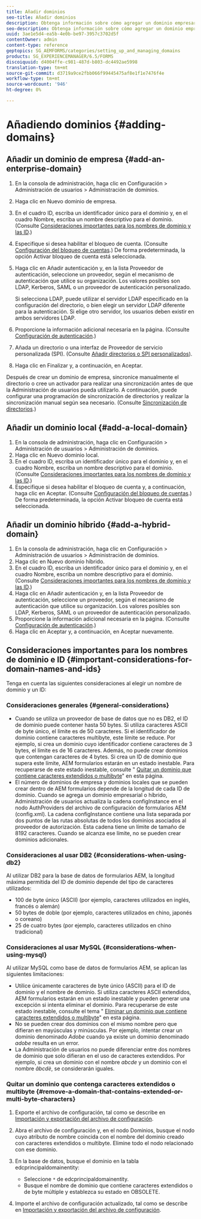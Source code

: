 ```yaml
---
title: Añadir dominios
seo-title: Añadir dominios
description: Obtenga información sobre cómo agregar un dominio empresarial, local o híbrido mediante la configuración de Administración de dominios y consideraciones generales para los nombres de dominio y las ID.
seo-description: Obtenga información sobre cómo agregar un dominio empresarial, local o híbrido mediante la configuración de Administración de dominios y consideraciones generales para los nombres de dominio y las ID.
uuid: 3ae1e5d4-ea5b-4e0b-be97-3957c3702d5f
contentOwner: admin
content-type: reference
geptopics: SG_AEMFORMS/categories/setting_up_and_managing_domains
products: SG_EXPERIENCEMANAGER/6.5/FORMS
discoiquuid: d4004ffe-c981-487d-b803-dc4492ae5998
translation-type: tm+mt
source-git-commit: d3719a9ce2fbb066f99445475af8e1f1e7476f4e
workflow-type: tm+mt
source-wordcount: '946'
ht-degree: 0%

---
```



# Añadiendo dominios {#adding-domains}

## Añadir un dominio de empresa {#add-an-enterprise-domain}

1. En la consola de administración, haga clic en Configuración > Administración de usuarios > Administración de dominios.
1. Haga clic en Nuevo dominio de empresa.
1. En el cuadro ID, escriba un identificador único para el dominio y, en el cuadro Nombre, escriba un nombre descriptivo para el dominio. (Consulte [Consideraciones importantes para los nombres de dominio y las ID](adding-domains.md#important-considerations-for-domain-names-and-ids).)
1. Especifique si desea habilitar el bloqueo de cuenta. (Consulte [Configuración del bloqueo de cuentas](/help/forms/using/admin-help/configure-account-locking-settings.md#configure-account-locking-settings).) De forma predeterminada, la opción Activar bloqueo de cuenta está seleccionada.
1. Haga clic en Añadir autenticación y, en la lista Proveedor de autenticación, seleccione un proveedor, según el mecanismo de autenticación que utilice su organización. Los valores posibles son LDAP, Kerberos, SAML o un proveedor de autenticación personalizado.

   Si selecciona LDAP, puede utilizar el servidor LDAP especificado en la configuración del directorio, o bien elegir un servidor LDAP diferente para la autenticación. Si elige otro servidor, los usuarios deben existir en ambos servidores LDAP.

1. Proporcione la información adicional necesaria en la página. (Consulte [Configuración de autenticación](/help/forms/using/admin-help/configuring-authentication-providers.md#authentication-settings).)
1. Añada un directorio o una interfaz de Proveedor de servicio personalizada (SPI). (Consulte [Añadir directorios o SPI personalizados](/help/forms/using/admin-help/configuring-directories.md#adding-directories-or-custom-spis)).
1. Haga clic en Finalizar y, a continuación, en Aceptar.

Después de crear un dominio de empresa, sincronice manualmente el directorio o cree un activador para realizar una sincronización antes de que la Administración de usuarios pueda utilizarlo. A continuación, puede configurar una programación de sincronización de directorios y realizar la sincronización manual según sea necesario. (Consulte [Sincronización de directorios](/help/forms/using/admin-help/synchronizing-directories.md#synchronizing-directories).)

## Añadir un dominio local {#add-a-local-domain}

1. En la consola de administración, haga clic en Configuración > Administración de usuarios > Administración de dominios.
1. Haga clic en Nuevo dominio local.
1. En el cuadro ID, escriba un identificador único para el dominio y, en el cuadro Nombre, escriba un nombre descriptivo para el dominio. (Consulte [Consideraciones importantes para los nombres de dominio y las ID](adding-domains.md#important-considerations-for-domain-names-and-ids).)
1. Especifique si desea habilitar el bloqueo de cuenta y, a continuación, haga clic en Aceptar. (Consulte [Configuración del bloqueo de cuentas](/help/forms/using/admin-help/configure-account-locking-settings.md#configure-account-locking-settings).) De forma predeterminada, la opción Activar bloqueo de cuenta está seleccionada.

## Añadir un dominio híbrido {#add-a-hybrid-domain}

1. En la consola de administración, haga clic en Configuración > Administración de usuarios > Administración de dominios.
1. Haga clic en Nuevo dominio híbrido.
1. En el cuadro ID, escriba un identificador único para el dominio y, en el cuadro Nombre, escriba un nombre descriptivo para el dominio. (Consulte [Consideraciones importantes para los nombres de dominio y las ID](adding-domains.md#important-considerations-for-domain-names-and-ids).)
1. Haga clic en Añadir autenticación y, en la lista Proveedor de autenticación, seleccione un proveedor, según el mecanismo de autenticación que utilice su organización. Los valores posibles son LDAP, Kerberos, SAML o un proveedor de autenticación personalizado.
1. Proporcione la información adicional necesaria en la página. (Consulte [Configuración de autenticación](/help/forms/using/admin-help/configuring-authentication-providers.md#authentication-settings).)
1. Haga clic en Aceptar y, a continuación, en Aceptar nuevamente.

## Consideraciones importantes para los nombres de dominio e ID {#important-considerations-for-domain-names-and-ids}

Tenga en cuenta las siguientes consideraciones al elegir un nombre de dominio y un ID:

### Consideraciones generales {#general-considerations}

* Cuando se utiliza un proveedor de base de datos que no es DB2, el ID de dominio puede contener hasta 50 bytes. Si utiliza caracteres ASCII de byte único, el límite es de 50 caracteres. Si el identificador de dominio contiene caracteres multibyte, este límite se reduce. Por ejemplo, si crea un dominio cuyo identificador contiene caracteres de 3 bytes, el límite es de 16 caracteres. Además, no puede crear dominios que contengan caracteres de 4 bytes. Si crea un ID de dominio que supera este límite, AEM formularios estarán en un estado inestable. Para recuperarse de este estado inestable, consulte &quot; [Quitar un dominio que contiene caracteres extendidos o multibyte](adding-domains.md#remove-a-domain-that-contains-extended-or-multi-byte-characters)&quot; en esta página.
* El número de dominios de empresa y dominios locales que se pueden crear dentro de AEM formularios depende de la longitud de cada ID de dominio. Cuando se agrega un dominio empresarial o híbrido, Administración de usuarios actualiza la cadena configInstance en el nodo AuthProviders del archivo de configuración de formularios AEM (config.xml). La cadena configInstance contiene una lista separada por dos puntos de las rutas absolutas de todos los dominios asociados al proveedor de autorización. Esta cadena tiene un límite de tamaño de 8192 caracteres. Cuando se alcanza ese límite, no se pueden crear dominios adicionales.

### Consideraciones al usar DB2 {#considerations-when-using-db2}

Al utilizar DB2 para la base de datos de formularios AEM, la longitud máxima permitida del ID de dominio depende del tipo de caracteres utilizados:

* 100 de byte único (ASCII) (por ejemplo, caracteres utilizados en inglés, francés o alemán)
* 50 bytes de doble (por ejemplo, caracteres utilizados en chino, japonés o coreano)
* 25 de cuatro bytes (por ejemplo, caracteres utilizados en chino tradicional)

### Consideraciones al usar MySQL {#considerations-when-using-mysql}

Al utilizar MySQL como base de datos de formularios AEM, se aplican las siguientes limitaciones:

* Utilice únicamente caracteres de byte único (ASCII) para el ID de dominio y el nombre de dominio. Si utiliza caracteres ASCII extendidos, AEM formularios estarán en un estado inestable y pueden generar una excepción si intenta eliminar el dominio. Para recuperarse de este estado inestable, consulte el tema &quot; [Eliminar un dominio que contiene caracteres extendidos o multibyte](adding-domains.md#remove-a-domain-that-contains-extended-or-multi-byte-characters)&quot; en esta página.
* No se pueden crear dos dominios con el mismo nombre pero que difieran en mayúsculas y minúsculas. Por ejemplo, intentar crear un dominio denominado *Adobe* cuando ya existe un dominio denominado *adobe* resulta en un error.
* La Administración de usuarios no puede diferenciar entre dos nombres de dominio que solo difieran en el uso de caracteres extendidos. Por ejemplo, si crea un dominio con el nombre *abcde* y un dominio con el nombre *âbcdè*, se considerarán iguales.

### Quitar un dominio que contenga caracteres extendidos o multibyte {#remove-a-domain-that-contains-extended-or-multi-byte-characters}

1. Exporte el archivo de configuración, tal como se describe en [Importación y exportación del archivo de configuración](/help/forms/using/admin-help/importing-exporting-configuration-file.md#importing-and-exporting-the-configuration-file).
1. Abra el archivo de configuración y, en el nodo Dominios, busque el nodo cuyo atributo de nombre coincida con el nombre del dominio creado con caracteres extendidos o multibyte. Elimine todo el nodo relacionado con ese dominio.
1. En la base de datos, busque el dominio en la tabla edcprincipaldomainentity:

   * Seleccione `*` de edcprincipaldomainentity.
   * Busque el nombre de dominio que contiene caracteres extendidos o de byte múltiple y establezca su estado en OBSOLETE.

1. Importe el archivo de configuración actualizado, tal como se describe en [Importación y exportación del archivo de configuración](/help/forms/using/admin-help/importing-exporting-configuration-file.md#importing-and-exporting-the-configuration-file).

